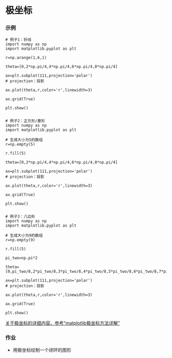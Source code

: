 # 极坐标

### 示例
    # 例子1：折线
    import numpy as np
    import matplotlib.pyplot as plt
    
    r=np.arange(1,6,1)
    
    theta=[0,2*np.pi/4,4*np.pi/4,6*np.pi/4,8*np.pi/4]
    
    ax=plt.subplot(111,projection='polar')
    # projection：投影
    
    ax.plot(theta,r,color='r',linewidth=3)
    
    ax.grid(True)
    
    plt.show()
###
    # 例子2：正方形/菱形
    import numpy as np
    import matplotlib.pyplot as plt
    
    # 生成大小为5的数组
    r=np.empty(5)
    
    r.fill(5)
    
    theta=[0,2*np.pi/4,4*np.pi/4,6*np.pi/4,8*np.pi/4]
    
    ax=plt.subplot(111,projection='polar')
    # projection：投影
    
    ax.plot(theta,r,color='r',linewidth=3)
    
    ax.grid(True)
    
    plt.show()
###
    # 例子3：八边形
    import numpy as np
    import matplotlib.pyplot as plt
    
    # 生成大小为9的数组
    r=np.empty(9)
    
    r.fill(5)
    
    pi_two=np.pi*2
    
    theta=[0,pi_two/8,2*pi_two/8,3*pi_two/8,4*pi_two/8,5*pi_two/8,6*pi_two/8,7*pi_two/8,8*pi_two/8]
    
    ax=plt.subplot(111,projection='polar')
    # projection：投影
    
    ax.plot(theta,r,color='r',linewidth=3)
    
    ax.grid(True)
    
    plt.show()

[关于极坐标的详细内容，参考“matplotlib极坐标方法详解”](https://www.cnblogs.com/kallan/p/6738577.html)

### 作业
- 用极坐标绘制一个闭环的图形
